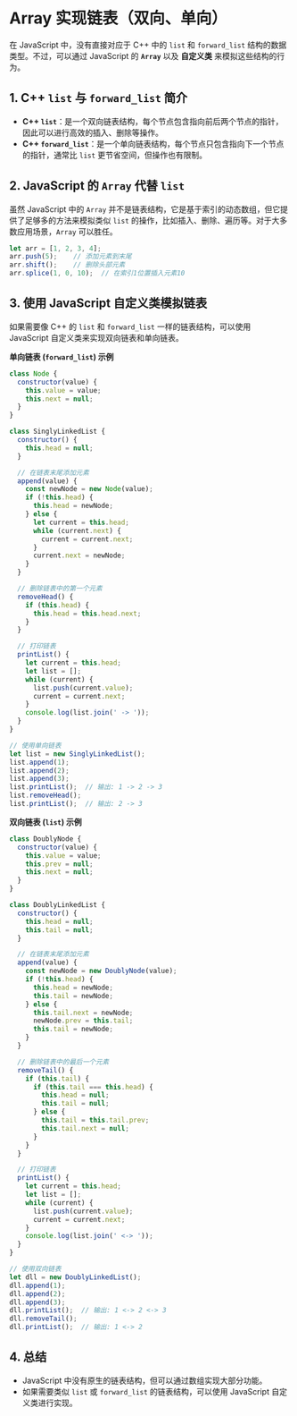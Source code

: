 # Array 实现链表（双向、单向）

在 JavaScript 中，没有直接对应于 C++ 中的 `list` 和 `forward_list` 结构的数据类型。不过，可以通过 JavaScript 的 **`Array`** 以及 **自定义类** 来模拟这些结构的行为。

## 1. **C++ `list` 与 `forward_list` 简介**

* **C++ `list`**：是一个双向链表结构，每个节点包含指向前后两个节点的指针，因此可以进行高效的插入、删除等操作。
* **C++ `forward_list`**：是一个单向链表结构，每个节点只包含指向下一个节点的指针，通常比 `list` 更节省空间，但操作也有限制。

## 2. **JavaScript 的 `Array` 代替 `list`**

虽然 JavaScript 中的 `Array` 并不是链表结构，它是基于索引的动态数组，但它提供了足够多的方法来模拟类似 `list` 的操作，比如插入、删除、遍历等。对于大多数应用场景，`Array` 可以胜任。

```js
let arr = [1, 2, 3, 4];
arr.push(5);    // 添加元素到末尾
arr.shift();    // 删除头部元素
arr.splice(1, 0, 10);  // 在索引1位置插入元素10
```

## 3. **使用 JavaScript 自定义类模拟链表**

如果需要像 C++ 的 `list` 和 `forward_list` 一样的链表结构，可以使用 JavaScript 自定义类来实现双向链表和单向链表。

**单向链表 (`forward_list`) 示例**

```js
class Node {
  constructor(value) {
    this.value = value;
    this.next = null;
  }
}

class SinglyLinkedList {
  constructor() {
    this.head = null;
  }

  // 在链表末尾添加元素
  append(value) {
    const newNode = new Node(value);
    if (!this.head) {
      this.head = newNode;
    } else {
      let current = this.head;
      while (current.next) {
        current = current.next;
      }
      current.next = newNode;
    }
  }

  // 删除链表中的第一个元素
  removeHead() {
    if (this.head) {
      this.head = this.head.next;
    }
  }

  // 打印链表
  printList() {
    let current = this.head;
    let list = [];
    while (current) {
      list.push(current.value);
      current = current.next;
    }
    console.log(list.join(' -> '));
  }
}

// 使用单向链表
let list = new SinglyLinkedList();
list.append(1);
list.append(2);
list.append(3);
list.printList();  // 输出: 1 -> 2 -> 3
list.removeHead();
list.printList();  // 输出: 2 -> 3
```

**双向链表 (`list`) 示例**

```js
class DoublyNode {
  constructor(value) {
    this.value = value;
    this.prev = null;
    this.next = null;
  }
}

class DoublyLinkedList {
  constructor() {
    this.head = null;
    this.tail = null;
  }

  // 在链表末尾添加元素
  append(value) {
    const newNode = new DoublyNode(value);
    if (!this.head) {
      this.head = newNode;
      this.tail = newNode;
    } else {
      this.tail.next = newNode;
      newNode.prev = this.tail;
      this.tail = newNode;
    }
  }

  // 删除链表中的最后一个元素
  removeTail() {
    if (this.tail) {
      if (this.tail === this.head) {
        this.head = null;
        this.tail = null;
      } else {
        this.tail = this.tail.prev;
        this.tail.next = null;
      }
    }
  }

  // 打印链表
  printList() {
    let current = this.head;
    let list = [];
    while (current) {
      list.push(current.value);
      current = current.next;
    }
    console.log(list.join(' <-> '));
  }
}

// 使用双向链表
let dll = new DoublyLinkedList();
dll.append(1);
dll.append(2);
dll.append(3);
dll.printList();  // 输出: 1 <-> 2 <-> 3
dll.removeTail();
dll.printList();  // 输出: 1 <-> 2
```

## 4. **总结**

* JavaScript 中没有原生的链表结构，但可以通过数组实现大部分功能。
* 如果需要类似 `list` 或 `forward_list` 的链表结构，可以使用 JavaScript 自定义类进行实现。
